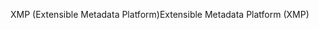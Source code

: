 <span data-ttu-id="25aeb-101">XMP (Extensible Metadata Platform)</span><span class="sxs-lookup"><span data-stu-id="25aeb-101">Extensible Metadata Platform (XMP)</span></span>
